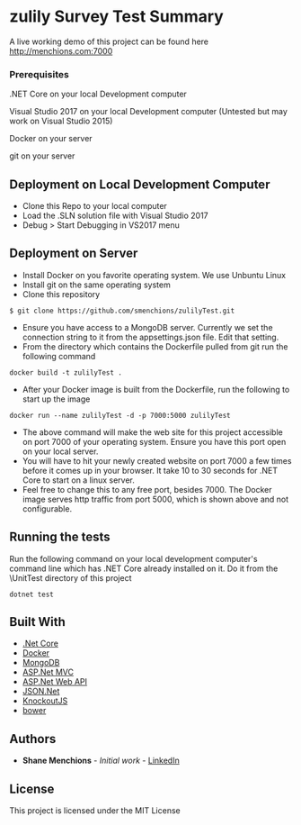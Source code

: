 # zulily Survey Test Summary

A live working demo of this project can be found here
http://menchions.com:7000

### Prerequisites

.NET Core on your local Development computer

Visual Studio 2017 on your local Development computer (Untested but may work on Visual Studio 2015)

Docker on your server

git on your server

## Deployment on Local Development Computer
* Clone this Repo to your local computer
* Load the .SLN solution file with Visual Studio 2017
* Debug > Start Debugging in VS2017 menu


## Deployment on Server

* Install Docker on you favorite operating system. We use Unbuntu Linux
* Install git on the same operating system
* Clone this repository
```
$ git clone https://github.com/smenchions/zulilyTest.git
```
* Ensure you have access to a MongoDB server. Currently we set the connection string to it from the appsettings.json file. Edit that setting.
* From the directory which contains the Dockerfile pulled from git run the following command
```
docker build -t zulilyTest .
```
* After your Docker image is built from the Dockerfile, run the following to start up the image
```
docker run --name zulilyTest -d -p 7000:5000 zulilyTest
```
* The above command will make the web site for this project accessible on port 7000 of your operating system. Ensure you have this port open on your local server.
* You will have to hit your newly created website on port 7000 a few times before it comes up in your browser. It take 10 to 30 seconds for .NET Core to start on a linux server.
* Feel free to change this to any free port, besides 7000.  The Docker image serves http traffic from port 5000, which is shown above and not configurable.


## Running the tests

Run the following command on your local development computer's command line which has .NET Core already installed on it. Do it from the \UnitTest directory of this project
```
dotnet test
```


## Built With

* [.Net Core](https://www.microsoft.com/net/core/platform)
* [Docker](https://www.docker.com/)
* [MongoDB](https://www.mongodb.com/)
* [ASP.Net MVC](https://www.asp.net/mvc)
* [ASP.Net Web API](https://www.asp.net/web-api)
* [JSON.Net](http://www.newtonsoft.com/json)
* [KnockoutJS](http://knockoutjs.com/)
* [bower](https://bower.io/)


## Authors

* **Shane Menchions** - *Initial work* - [LinkedIn](https://linkedin.com/in/shane)

## License

This project is licensed under the MIT License

